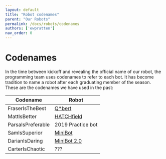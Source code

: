 ```yaml
---
layout: default
title: "Robot codenames"
parent: "Our Robots"
permalink: /docs/robots/codenames
authors: ['ewpratten']
nav_order: 0
---
```


# Codenames
In the time between kickoff and revealing the official name of our robot, the programming team uses codenames to refer to each bot. It has become tradition to name a robot after each graduating member of the season. These are the codenames we have used in the past:

| Codename | Robot |
| -- | -- |
| FraserIsTheBest | [Q*bert]({{site.baseurl}}/docs/robots/qbert) |
| MattIsBetter | [HATCHfield]({{site.baseurl}}/docs/robots/hatchfield) |
| ParsaIsPreferable | 2019 Practice bot |
| SamIsSuperior | [MiniBot]({{site.baseurl}}/docs/robots/minibot) |
| DarianIsDaring | [MiniBot 2.0]({{site.baseurl}}/docs/robots/minibot) |
| CarterIsChaotic | ??? |
